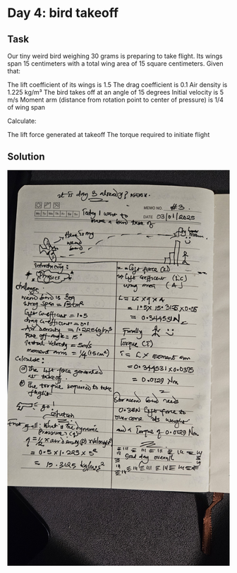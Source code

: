 # Day 4: bird takeoff

## Task
Our tiny weird bird weighing 30 grams is preparing to take flight. Its wings span 15 centimeters with a total wing area of 15 square centimeters. Given that:

The lift coefficient of its wings is 1.5
The drag coefficient is 0.1
Air density is 1.225 kg/m³
The bird takes off at an angle of 15 degrees
Initial velocity is 5 m/s
Moment arm (distance from rotation point to center of pressure) is 1/4 of wing span

Calculate:

The lift force generated at takeoff
The torque required to initiate flight

## Solution
![alt text](math_day_4-1.jpg)